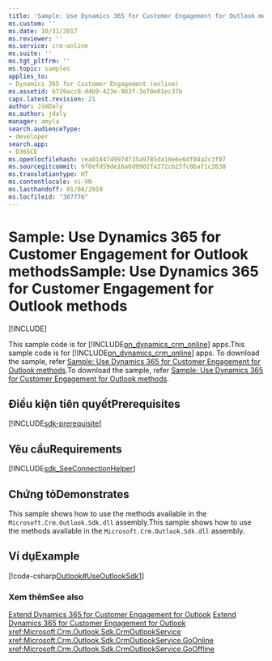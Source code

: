 ```yaml
---
title: 'Sample: Use Dynamics 365 for Customer Engagement for Outlook methods (Developer Guide for Dynamics 365 for Customer Engagement)| MicrosoftDocs'
ms.custom: ''
ms.date: 10/31/2017
ms.reviewer: ''
ms.service: crm-online
ms.suite: ''
ms.tgt_pltfrm: ''
ms.topic: samples
applies_to:
- Dynamics 365 for Customer Engagement (online)
ms.assetid: b739acc8-d4b9-423e-983f-3e70e01ec37b
caps.latest.revision: 21
author: JimDaly
ms.author: jdaly
manager: amyla
search.audienceType:
- developer
search.app:
- D365CE
ms.openlocfilehash: cea018474997d715a9785da10e6e6df04a2c3f07
ms.sourcegitcommit: 9f0efd59de16a6d9902fa372cb25fc0baf1c2838
ms.translationtype: HT
ms.contentlocale: vi-VN
ms.lasthandoff: 01/08/2019
ms.locfileid: "387776"
---
```

# <a name="sample-use-dynamics-365-for-customer-engagement-for-outlook-methods"></a><span data-ttu-id="e9eb0-102">Sample: Use Dynamics 365 for Customer Engagement for Outlook methods</span><span class="sxs-lookup"><span data-stu-id="e9eb0-102">Sample: Use Dynamics 365 for Customer Engagement for Outlook methods</span></span>

[!INCLUDE[](../../includes/cc_applies_to_update_9_0_0.md)]

<span data-ttu-id="e9eb0-103">This sample code is for [!INCLUDE[pn_dynamics_crm_online](../../includes/pn-dynamics-crm-online.md)] apps.</span><span class="sxs-lookup"><span data-stu-id="e9eb0-103">This sample code is for [!INCLUDE[pn_dynamics_crm_online](../../includes/pn-dynamics-crm-online.md)] apps.</span></span> <span data-ttu-id="e9eb0-104">To download the sample, refer [Sample: Use Dynamics 365 for Customer Engagement for Outlook methods](https://msdn.microsoft.com/en-us/library/gg309513.aspx).</span><span class="sxs-lookup"><span data-stu-id="e9eb0-104">To download the sample, refer [Sample: Use Dynamics 365 for Customer Engagement for Outlook methods](https://msdn.microsoft.com/en-us/library/gg309513.aspx).</span></span>

## <a name="prerequisites"></a><span data-ttu-id="e9eb0-105">Điều kiện tiên quyết</span><span class="sxs-lookup"><span data-stu-id="e9eb0-105">Prerequisites</span></span>
[!INCLUDE[sdk-prerequisite](../../includes/sdk-prerequisite.md)]
  
## <a name="requirements"></a><span data-ttu-id="e9eb0-106">Yêu cầu</span><span class="sxs-lookup"><span data-stu-id="e9eb0-106">Requirements</span></span>  
[!INCLUDE[sdk_SeeConnectionHelper](../../includes/sdk-seeconnectionhelper.md)]
  
## <a name="demonstrates"></a><span data-ttu-id="e9eb0-107">Chứng tỏ</span><span class="sxs-lookup"><span data-stu-id="e9eb0-107">Demonstrates</span></span>  
 <span data-ttu-id="e9eb0-108">This sample shows how to use the methods available in the `Microsoft.Crm.Outlook.Sdk.dll` assembly.</span><span class="sxs-lookup"><span data-stu-id="e9eb0-108">This sample shows how to use the methods available in the `Microsoft.Crm.Outlook.Sdk.dll` assembly.</span></span>  
  
## <a name="example"></a><span data-ttu-id="e9eb0-109">Ví dụ</span><span class="sxs-lookup"><span data-stu-id="e9eb0-109">Example</span></span>  
 [!code-csharp[Outlook#UseOutlookSdk1](../../snippets/csharp/CRMV8/outlook/cs/useoutlooksdk1.cs#useoutlooksdk1)]  
  
### <a name="see-also"></a><span data-ttu-id="e9eb0-110">Xem thêm</span><span class="sxs-lookup"><span data-stu-id="e9eb0-110">See also</span></span>  
 <span data-ttu-id="e9eb0-111">[Extend Dynamics 365 for Customer Engagement for Outlook](../extend-customer-engagement-outlook.md) </span><span class="sxs-lookup"><span data-stu-id="e9eb0-111">[Extend Dynamics 365 for Customer Engagement for Outlook](../extend-customer-engagement-outlook.md) </span></span>  
 <xref:Microsoft.Crm.Outlook.Sdk.CrmOutlookService>   
 <xref:Microsoft.Crm.Outlook.Sdk.CrmOutlookService.GoOnline>   
 <xref:Microsoft.Crm.Outlook.Sdk.CrmOutlookService.GoOffline>
